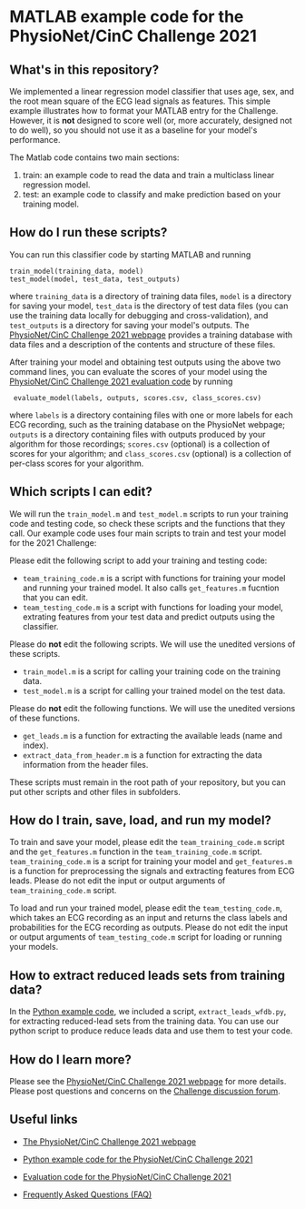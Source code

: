 # MATLAB example code for the PhysioNet/CinC Challenge 2021

## What's in this repository?

We implemented a linear regression model classifier that uses age, sex, and the root mean square of the ECG lead signals as features. This simple example illustrates how to format your MATLAB entry for the Challenge. However, it is **not** designed to score well (or, more accurately, designed not to do well), so you should not use it as a baseline for your model's performance.

The Matlab code contains two main sections: 
1. train: an example code to read the data and train a multiclass linear regression model.
2. test: an example code to classify and make prediction based on your training model. 

## How do I run these scripts?

You can run this classifier code by starting MATLAB and running

    train_model(training_data, model)
    test_model(model, test_data, test_outputs)

where `training_data` is a directory of training data files, `model` is a directory for saving your model, `test_data` is the directory of test data files (you can use the training data locally for debugging and cross-validation), and `test_outputs` is a directory for saving your model's outputs. The [PhysioNet/CinC Challenge 2021 webpage](https://physionetchallenges.org/2021/) provides a training database with data files and a description of the contents and structure of these files.

After training your model and obtaining test outputs using the above two command lines, you can evaluate the scores of your model using the [PhysioNet/CinC Challenge 2021 evaluation code](https://github.com/physionetchallenges/evaluation-2021) by running

     evaluate_model(labels, outputs, scores.csv, class_scores.csv)

where `labels` is a directory containing files with one or more labels for each ECG recording, such as the training database on the PhysioNet webpage; `outputs` is a directory containing files with outputs produced by your algorithm for those recordings; `scores.csv` (optional) is a collection of scores for your algorithm; and `class_scores.csv` (optional) is a collection of per-class scores for your algorithm.

## Which scripts I can edit?

We will run the `train_model.m` and `test_model.m` scripts to run your training code and testing code, so check these scripts and the functions that they call.
Our example code uses four main scripts to train and test your model for the 2021 Challenge: 

Please edit the following script to add your training and testing code:
* `team_training_code.m` is a script with functions for training your model and running your trained model. It also calls `get_features.m` fucntion that you can edit.
* `team_testing_code.m` is a script with functions for loading your model, extrating features from your test data and predict outputs using the classifier.

Please do **not** edit the following scripts. We will use the unedited versions of these scripts.
* `train_model.m` is a script for calling your training code on the training data.
* `test_model.m` is a script for calling your trained model on the test data.

Please do **not** edit the following functions. We will use the unedited versions of these functions.
* `get_leads.m` is a function for extracting the available leads (name and index).
* `extract_data_from_header.m` is a function for extracting the data information from the header files.

These scripts must remain in the root path of your repository, but you can put other scripts and other files in subfolders.


## How do I train, save, load, and run my model?

To train and save your model, please edit the `team_training_code.m` script and the `get_features.m` function in the `team_training_code.m` script. `team_training_code.m` is a script for training your model and `get_features.m` is a function for preprocessing the signals and extracting features from ECG leads. Please do not edit the input or output arguments of `team_training_code.m` script.

To load and run your trained model, please edit the `team_testing_code.m`, which takes an ECG recording as an input and returns the class labels and probabilities for the ECG recording as outputs. Please do not edit the input or output arguments of `team_testing_code.m` script for loading or running your models.

## How to extract reduced leads sets from training data?

In the [Python example code](https://github.com/physionetchallenges/python-classifier-2021), we included a script, `extract_leads_wfdb.py`, for extracting reduced-lead sets from the training data. You can use our python script to produce reduce leads data and use them to test your code. 

## How do I learn more?

Please see the [PhysioNet/CinC Challenge 2021 webpage](https://physionetchallenges.org/2021/) for more details. Please post questions and concerns on the [Challenge discussion forum](https://groups.google.com/forum/#!forum/physionet-challenges).

## Useful links

- [The PhysioNet/CinC Challenge 2021 webpage](https://physionetchallenges.org/2021/)

- [Python example code for the PhysioNet/CinC Challenge 2021](https://github.com/physionetchallenges/python-classifier-2021)

- [Evaluation code for the PhysioNet/CinC Challenge 2021](https://github.com/physionetchallenges/evaluation-2021)

- [Frequently Asked Questions (FAQ)](https://physionetchallenges.org/faq/)
